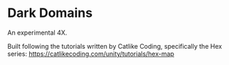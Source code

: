 # Dark Domains

An experimental 4X.

Built following the tutorials written by Catlike Coding, specifically the Hex series: https://catlikecoding.com/unity/tutorials/hex-map